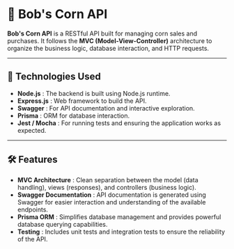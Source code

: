 # 🥳 **Bob's Corn API**

**Bob's Corn API** is a RESTful API built for managing corn sales and purchases. It follows the **MVC (Model-View-Controller)** architecture to organize the business logic, database interaction, and HTTP requests.

---

## 🚀 **Technologies Used**

* **Node.js** : The backend is built using Node.js runtime.
* **Express.js** : Web framework to build the API.
* **Swagger** : For API documentation and interactive exploration.
* **Prisma** : ORM for database interaction.
* **Jest / Mocha** : For running tests and ensuring the application works as expected.

---

## 🛠 **Features**

* **MVC Architecture** : Clean separation between the model (data handling), views (responses), and controllers (business logic).
* **Swagger Documentation** : API documentation is generated using Swagger for easier interaction and understanding of the available endpoints.
* **Prisma ORM** : Simplifies database management and provides powerful database querying capabilities.
* **Testing** : Includes unit tests and integration tests to ensure the reliability of the API.
